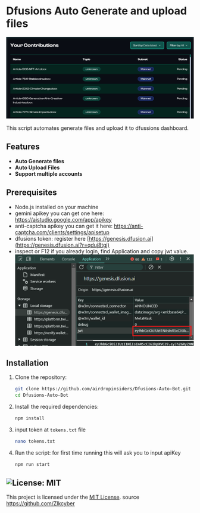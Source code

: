 # Dfusions Auto Generate and upload files
![banner](image.png)

This script automates generate files and upload it to dfussions dashboard.

## Features

- **Auto Generate files**
- **Auto Upload Files**
- **Support multiple accounts**

## Prerequisites

- Node.js installed on your machine
- gemini apikey you can get one here: https://aistudio.google.com/app/apikey
- anti-captcha apikey you can get it here: https://anti-captcha.com/clients/settings/apisetup
- dfusions token: register here [https://genesis.dfusion.ai](https://genesis.dfusion.ai?r=qduj8tgj)
- inspect or F12 if you already login, find Application and copy jwt value.
    ![token](image-1.png)

## Installation

1. Clone the repository:
    ```sh
    git clone https://github.com/airdropinsiders/Dfusions-Auto-Bot.git
    cd Dfusions-Auto-Bot
    ```

2. Install the required dependencies:
    ```sh
    npm install
    ```
3. input token at `tokens.txt` file
    ```bash
    nano tokens.txt
    ```
4. Run the script: for first time running this will ask you to input apiKey
    ```sh
    npm run start
    ```

## ![License: MIT](https://img.shields.io/badge/License-MIT-yellow.svg)

This project is licensed under the [MIT License](LICENSE). source https://github.com/Zlkcyber
